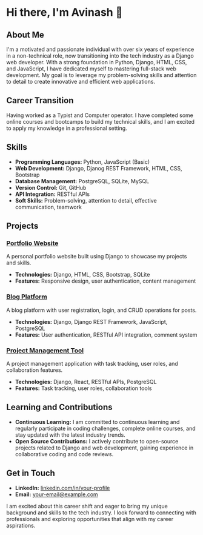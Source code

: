 # Hi there, I'm Avinash 👋

## About Me

I'm a motivated and passionate individual with over six years of experience in a non-technical role, now transitioning into the tech industry as a Django web developer. With a strong foundation in Python, Django, HTML, CSS, and JavaScript, I have dedicated myself to mastering full-stack web development. My goal is to leverage my problem-solving skills and attention to detail to create innovative and efficient web applications.

## Career Transition

Having worked as a Typist and Computer operator. I have completed some online courses and bootcamps to build my technical skills, and I am excited to apply my knowledge in a professional setting.

## Skills

- **Programming Languages:** Python, JavaScript (Basic)
- **Web Development:** Django, Djanog REST Framework, HTML, CSS, Bootstrap
- **Database Management:** PostgreSQL, SQLite, MySQL
- **Version Control:** Git, GitHub
- **API Integration:** RESTful APIs
- **Soft Skills:** Problem-solving, attention to detail, effective communication, teamwork

## Projects

### [Portfolio Website](https://github.com/your-username/portfolio-website)
A personal portfolio website built using Django to showcase my projects and skills.
- **Technologies:** Django, HTML, CSS, Bootstrap, SQLite
- **Features:** Responsive design, user authentication, content management

### [Blog Platform](https://github.com/your-username/blog-platform)
A blog platform with user registration, login, and CRUD operations for posts.
- **Technologies:** Django, Django REST Framework, JavaScript, PostgreSQL
- **Features:** User authentication, RESTful API integration, comment system

### [Project Management Tool](https://github.com/your-username/project-management-tool)
A project management application with task tracking, user roles, and collaboration features.
- **Technologies:** Django, React, RESTful APIs, PostgreSQL
- **Features:** Task tracking, user roles, collaboration tools

## Learning and Contributions

- **Continuous Learning:** I am committed to continuous learning and regularly participate in coding challenges, complete online courses, and stay updated with the latest industry trends.
- **Open Source Contributions:** I actively contribute to open-source projects related to Django and web development, gaining experience in collaborative coding and code reviews.

## Get in Touch

- **LinkedIn:** [linkedin.com/in/your-profile](https://linkedin.com/in/your-profile)
- **Email:** [your-email@example.com](mailto:your-email@example.com)

I am excited about this career shift and eager to bring my unique background and skills to the tech industry. I look forward to connecting with professionals and exploring opportunities that align with my career aspirations.

